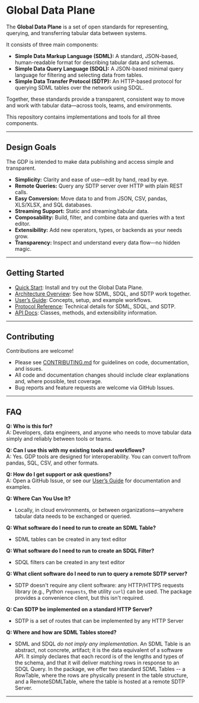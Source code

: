 # Global Data Plane

The **Global Data Plane** is a set of open standards for representing, querying, and transferring tabular data between systems.

It consists of three main components:

- **Simple Data Markup Language (SDML):** A standard, JSON-based, human-readable format for describing tabular data and schemas.
- **Simple Data Query Language (SDQL):** A JSON-based minimal query language for filtering and selecting data from tables.
- **Simple Data Transfer Protocol (SDTP):** An HTTP-based protocol for querying SDML tables over the network using SDQL.

Together, these standards provide a transparent, consistent way to move and work with tabular data—across tools, teams, and environments.

This repository contains implementations and tools for all three components.

---

## Design Goals

The GDP is intended to make data publishing and access simple and transparent.

- **Simplicity:** Clarity and ease of use—edit by hand, read by eye.
- **Remote Queries:** Query any SDTP server over HTTP with plain REST calls.
- **Easy Conversion:** Move data to and from JSON, CSV, pandas, XLS/XLSX, and SQL databases.
- **Streaming Support:** Static and streaming/tabular data.
- **Composability:** Build, filter, and combine data and queries with a text editor.
- **Extensibility:** Add new operators, types, or backends as your needs grow.
- **Transparency:** Inspect and understand every data flow—no hidden magic.

---

## Getting Started

- [Quick Start](quickstart.md): Install and try out the Global Data Plane.
- [Architecture Overview](architecture.md): See how SDML, SDQL, and SDTP work together.
- [User’s Guide](users_guide.md): Concepts, setup, and example workflows.
- [Protocol Reference](protocol.md): Technical details for SDML, SDQL, and SDTP.
- [API Docs](api_reference.md): Classes, methods, and extensibility information.

---

## Contributing

Contributions are welcome!
- Please see [CONTRIBUTING.md](CONTRIBUTING.md) for guidelines on code, documentation, and issues.
- All code and documentation changes should include clear explanations and, where possible, test coverage.
- Bug reports and feature requests are welcome via GitHub Issues.

---

## FAQ

**Q: Who is this for?**  
A: Developers, data engineers, and anyone who needs to move tabular data simply and reliably between tools or teams.

**Q: Can I use this with my existing tools and workflows?**  
A: Yes. GDP tools are designed for interoperability. You can convert to/from pandas, SQL, CSV, and other formats.

**Q: How do I get support or ask questions?**  
A: Open a GitHub Issue, or see our [User’s Guide](users_guide.md) for documentation and examples.

**Q: Where Can You Use It?**
- Locally, in cloud environments, or between organizations—anywhere tabular data needs to be exchanged or queried.

**Q: What software do I need to run to create an SDML Table?**
- SDML tables can be created in any text editor

**Q: What software do I need to run to create an SDQL Filter?**
- SDQL filters can be created in any text editor

**Q: What client software do I need to run to query a remote SDTP server?**
- SDTP doesn't require any client software: any HTTP/HTTPS requests library (e.g., Python `requests`, the utility `curl`) can be used.  The package provides a convenience client, but this isn't required.

**Q: Can SDTP be implemented on a standard HTTP Server?**
- SDTP is a set of routes that can be implemented by any HTTP Server

**Q: Where and how are SDML Tables stored?**
- SDML and SDQL _do not imply any implementation_.  An SDML Table is an abstract, not concrete, artifact; it is the data equivalent of a software API.  It simply declares that each record is of the lengths and types of the schema, and that it will deliver matching rows in response to an SDQL Query.  In the package, we offer two standard SDML Tables -- a RowTable, where the rows are physically present in the table structure, and a RemoteSDMLTable, where the table is hosted at a remote SDTP Server.




---
